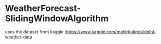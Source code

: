 # WeatherForecast-SlidingWindowAlgorithm

uses the dataset from kaggle :https://www.kaggle.com/mahirkukreja/delhi-weather-data
